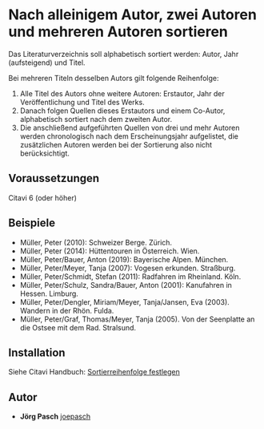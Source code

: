 # Nach alleinigem Autor, zwei Autoren und mehreren Autoren sortieren

Das Literaturverzeichnis soll alphabetisch sortiert werden: Autor, Jahr (aufsteigend) und Titel.

Bei mehreren Titeln desselben Autors gilt folgende Reihenfolge: 
1. Alle Titel des Autors ohne weitere Autoren: Erstautor, Jahr der Veröffentlichung und Titel des Werks.
2. Danach folgen Quellen dieses Erstautors und einem Co-Autor, alphabetisch sortiert nach dem zweiten Autor.
3. Die anschließend aufgeführten Quellen von drei und mehr Autoren werden chronologisch nach dem Erscheinungsjahr aufgelistet, die zusätzlichen Autoren werden bei der Sortierung also nicht berücksichtigt.

## Voraussetzungen
Citavi 6 (oder höher)

## Beispiele
- Müller, Peter (2010): Schweizer Berge. Zürich.
- Müller, Peter (2014): Hüttentouren in Österreich. Wien.
- Müller, Peter/Bauer, Anton (2019): Bayerische Alpen. München.
- Müller, Peter/Meyer, Tanja (2007): Vogesen erkunden. Straßburg.
- Müller, Peter/Schmidt, Stefan (2011): Radfahren im Rheinland. Köln. 
- Müller, Peter/Schulz, Sandra/Bauer, Anton (2001): Kanufahren in Hessen. Limburg.
- Müller, Peter/Dengler, Miriam/Meyer, Tanja/Jansen, Eva (2003). Wandern in der Rhön. Fulda.
- Müller, Peter/Graf, Thomas/Meyer, Tanja (2005). Von der Seenplatte an die Ostsee mit dem Rad. Stralsund.

## Installation
Siehe Citavi Handbuch: [Sortierreihenfolge festlegen](https://www1.citavi.com/sub/manual6/de/index.html?cse_sorting_the_bibliography.html)

## Autor

* **Jörg Pasch** [joepasch](https://github.com/joepasch)
